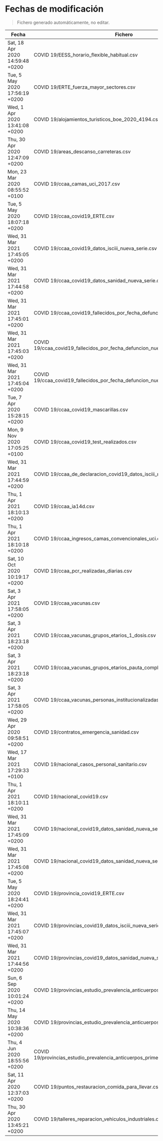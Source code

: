 # Fechas de modificación

> Fichero generado automáticamente, no editar.

| Fecha                           | Fichero                  |
|---------------------------------|--------------------------|
| Sat, 18 Apr 2020 14:59:48 +0200  | COVID 19/EESS_horario_flexible_habitual.csv |
| Tue, 5 May 2020 17:56:19 +0200  | COVID 19/ERTE_fuerza_mayor_sectores.csv |
| Wed, 1 Apr 2020 13:41:08 +0200  | COVID 19/alojamientos_turisticos_boe_2020_4194.csv |
| Thu, 30 Apr 2020 12:47:09 +0200  | COVID 19/areas_descanso_carreteras.csv |
| Mon, 23 Mar 2020 08:55:52 +0100  | COVID 19/ccaa_camas_uci_2017.csv |
| Tue, 5 May 2020 18:07:18 +0200  | COVID 19/ccaa_covid19_ERTE.csv |
| Wed, 31 Mar 2021 17:45:05 +0200  | COVID 19/ccaa_covid19_datos_isciii_nueva_serie.csv |
| Wed, 31 Mar 2021 17:44:58 +0200  | COVID 19/ccaa_covid19_datos_sanidad_nueva_serie.csv |
| Wed, 31 Mar 2021 17:45:01 +0200  | COVID 19/ccaa_covid19_fallecidos_por_fecha_defuncion_nueva_serie.csv |
| Wed, 31 Mar 2021 17:45:03 +0200  | COVID 19/ccaa_covid19_fallecidos_por_fecha_defuncion_nueva_serie_long.csv |
| Wed, 31 Mar 2021 17:45:04 +0200  | COVID 19/ccaa_covid19_fallecidos_por_fecha_defuncion_nueva_serie_original.csv |
| Tue, 7 Apr 2020 15:28:15 +0200  | COVID 19/ccaa_covid19_mascarillas.csv |
| Mon, 9 Nov 2020 17:05:25 +0100  | COVID 19/ccaa_covid19_test_realizados.csv |
| Wed, 31 Mar 2021 17:44:59 +0200  | COVID 19/ccaa_de_declaracion_covid19_datos_isciii_nueva_serie.csv |
| Thu, 1 Apr 2021 18:10:13 +0200  | COVID 19/ccaa_ia14d.csv |
| Thu, 1 Apr 2021 18:10:18 +0200  | COVID 19/ccaa_ingresos_camas_convencionales_uci.csv |
| Sat, 10 Oct 2020 10:19:17 +0200  | COVID 19/ccaa_pcr_realizadas_diarias.csv |
| Sat, 3 Apr 2021 17:58:05 +0200  | COVID 19/ccaa_vacunas.csv |
| Sat, 3 Apr 2021 18:23:18 +0200  | COVID 19/ccaa_vacunas_grupos_etarios_1_dosis.csv |
| Sat, 3 Apr 2021 18:23:18 +0200  | COVID 19/ccaa_vacunas_grupos_etarios_pauta_completa.csv |
| Sat, 3 Apr 2021 17:58:05 +0200  | COVID 19/ccaa_vacunas_personas_institucionalizadas.csv |
| Wed, 29 Apr 2020 09:58:51 +0200  | COVID 19/contratos_emergencia_sanidad.csv |
| Wed, 17 Mar 2021 17:29:33 +0100  | COVID 19/nacional_casos_personal_sanitario.csv |
| Thu, 1 Apr 2021 18:10:11 +0200  | COVID 19/nacional_covid19.csv |
| Wed, 31 Mar 2021 17:45:09 +0200  | COVID 19/nacional_covid19_datos_sanidad_nueva_serie.csv |
| Wed, 31 Mar 2021 17:45:08 +0200  | COVID 19/nacional_covid19_datos_sanidad_nueva_serie_grupos_edad.csv |
| Tue, 5 May 2020 18:24:41 +0200  | COVID 19/provincia_covid19_ERTE.csv |
| Wed, 31 Mar 2021 17:45:07 +0200  | COVID 19/provincias_covid19_datos_isciii_nueva_serie.csv |
| Wed, 31 Mar 2021 17:44:56 +0200  | COVID 19/provincias_covid19_datos_sanidad_nueva_serie.csv |
| Sun, 6 Sep 2020 10:01:24 +0200  | COVID 19/provincias_estudio_prevalencia_anticuerpos_final.csv |
| Thu, 14 May 2020 10:38:36 +0200  | COVID 19/provincias_estudio_prevalencia_anticuerpos_primera_ronda.csv |
| Thu, 4 Jun 2020 18:55:56 +0200  | COVID 19/provincias_estudio_prevalencia_anticuerpos_primera_y_segunda_ronda.csv |
| Sat, 11 Apr 2020 12:37:03 +0200  | COVID 19/puntos_restauracion_comida_para_llevar.csv |
| Thu, 30 Apr 2020 13:45:21 +0200  | COVID 19/talleres_reparacion_vehiculos_industriales.csv |
